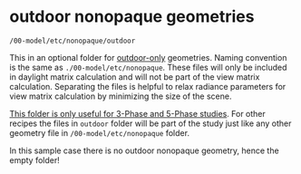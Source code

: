 # outdoor nonopaque geometries

`/00-model/etc/nonopaque/outdoor`

This in an optional folder for <u>outdoor-only</u> geometries. Naming convention is
the same as `./00-model/etc/nonopaque`. These files will only be included in daylight
matrix calculation and will not be part of the view matrix calculation. Separating the
files is helpful to relax radiance parameters for view matrix calculation by minimizing
the size of the scene.

<u>This folder is only useful for 3-Phase and 5-Phase studies</u>. For other recipes the
files in `outdoor` folder will be part of the study just like any other geometry file in
`/00-model/etc/nonopaque` folder.

In this sample case there is no outdoor nonopaque geometry, hence the empty folder!
